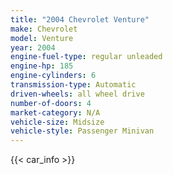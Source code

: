 ```yaml
---
title: "2004 Chevrolet Venture"
make: Chevrolet
model: Venture
year: 2004
engine-fuel-type: regular unleaded
engine-hp: 185
engine-cylinders: 6
transmission-type: Automatic
driven-wheels: all wheel drive
number-of-doors: 4
market-category: N/A
vehicle-size: Midsize
vehicle-style: Passenger Minivan
---
```


{{< car_info >}}
